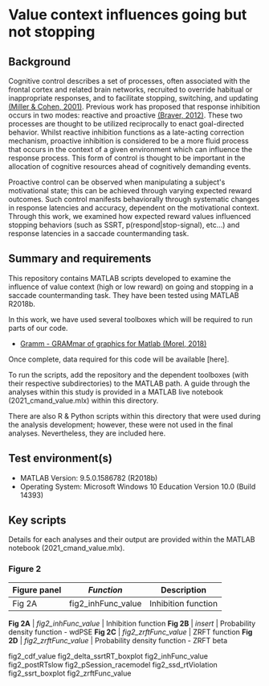 # Value context influences going but not stopping

Background
-----------
Cognitive control describes a set of processes, often associated with the frontal cortex and related brain networks, recruited to override habitual or inappropriate responses, and to facilitate stopping, switching, and updating [(Miller & Cohen, 2001)](https://pubmed.ncbi.nlm.nih.gov/11283309/). Previous work has proposed that response inhibition occurs in two modes: reactive and proactive [(Braver, 2012)](https://pubmed.ncbi.nlm.nih.gov/22245618/). These two processes are thought to be utilized reciprocally to enact goal-directed behavior. Whilst reactive inhibition functions as a late-acting correction mechanism, proactive inhibition is considered to be a more fluid process that occurs in the context of a given environment which can influence the response process. This form of control is thought to be important in the allocation of cognitive resources ahead of cognitively demanding events.  

Proactive control can be observed when manipulating a subject's motivational state; this can be achieved through varying expected reward outcomes. Such control manifests behaviorally through systematic changes in response latencies and accuracy, dependent on the motivational context. Through this work, we examined how expected reward values influenced stopping behaviors (such as SSRT, p(respond|stop-signal), etc...) and response latencies in a saccade countermanding task.

Summary and requirements
-------------------------
This repository contains MATLAB scripts developed to examine the influence of value context (high or low reward) on going and stopping in a saccade countermanding task. They have been tested using MATLAB R2018b.

In this work, we have used several toolboxes which will be required to run parts of our code.

* [Gramm - GRAMmar of graphics for Matlab (Morel, 2018)](https://github.com/piermorel/gramm)

Once complete, data required for this code will be available [here].

To run the scripts, add the repository and the dependent toolboxes (with their respective subdirectories) to the MATLAB path. A guide through the analyses within this study is provided in a MATLAB live notebook (2021_cmand_value.mlx) within this directory.

There are also R & Python scripts within this directory that were used during the analysis development; however, these were not used in the final analyses. Nevertheless, they are included here.

Test environment(s)
--------------------
- MATLAB Version: 9.5.0.1586782 (R2018b)
- Operating System: Microsoft Windows 10 Education Version 10.0 (Build 14393)

Key scripts
------------
Details for each analyses and their output are provided within the MATLAB notebook (2021_cmand_value.mlx).

### Figure 2

| **Figure panel** | *Function* | Description |
| ---------------- | ---------- | ----------- |
| Fig 2A | fig2_inhFunc_value | Inhibition function |

**Fig 2A** | *fig2_inhFunc_value*   |  Inhibition function
**Fig 2B** | *insert*               |  Probability density function - wdPSE
**Fig 2C** | *fig2_zrftFunc_value*  |  ZRFT function
**Fig 2D** | *fig2_zrftFunc_value*  |  Probability density function - ZRFT beta





fig2_cdf_value
fig2_delta_ssrtRT_boxplot
fig2_inhFunc_value
fig2_postRTslow
fig2_pSession_racemodel
fig2_ssd_rtViolation
fig2_ssrt_boxplot
fig2_zrftFunc_value
